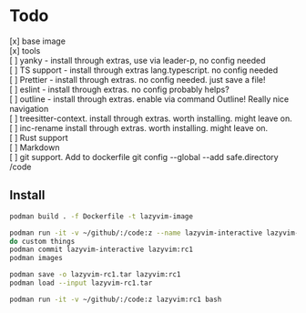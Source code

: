 # Todo

[x] base image  
[x] tools  
[ ] yanky - install through extras, use via leader-p, no config needed  
[ ] TS support - install through extras lang.typescript. no config needed  
[ ] Prettier - install through extras. no config needed. just save a file!  
[ ] eslint - install through extras. no config probably helps?  
[ ] outline - install through extras. enable via command Outline! Really nice navigation  
[ ] treesitter-context. install through extras. worth installing. might leave on.  
[ ] inc-rename install through extras. worth installing. might leave on.  
[ ] Rust support  
[ ] Markdown  
[ ] git support. Add to dockerfile git config --global --add safe.directory /code

## Install

```bash
podman build . -f Dockerfile -t lazyvim-image

podman run -it -v ~/github/:/code:z --name lazyvim-interactive lazyvim-image:latest bash
do custom things
podman commit lazyvim-interactive lazyvim:rc1
podman images

podman save -o lazyvim-rc1.tar lazyvim:rc1
podman load --input lazyvim-rc1.tar

podman run -it -v ~/github/:/code:z lazyvim:rc1 bash

```
